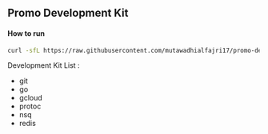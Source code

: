 ## Promo Development Kit

#### How to run
```bash
curl -sfL https://raw.githubusercontent.com/mutawadhialfajri17/promo-dev-kit/main/install.sh | bash -
```

Development Kit List :
- git
- go
- gcloud
- protoc
- nsq
- redis
